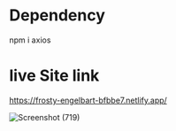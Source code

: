 # Dependency
  npm i axios
# live Site link
  https://frosty-engelbart-bfbbe7.netlify.app/
  
![Screenshot (719)](https://user-images.githubusercontent.com/60258353/120216731-0792c500-c255-11eb-8ce9-f8d13317dc44.png)



